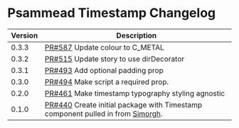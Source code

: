 # Psammead Timestamp Changelog

<!-- prettier-ignore -->
| Version | Description |
|---------|-------------|
| 0.3.3   | [PR#587](https://github.com/bbc/psammead/pull/587) Update colour to C_METAL |
| 0.3.2   | [PR#515](https://github.com/bbc/psammead/pull/515) Update story to use dirDecorator |
| 0.3.1   | [PR#493](https://github.com/bbc/psammead/pull/493) Add optional padding prop |
| 0.3.0   | [PR#494](https://github.com/bbc/psammead/pull/494) Make script a required prop. |
| 0.2.0   | [PR#461](https://github.com/bbc/psammead/pull/461) Make timestamp typography styling agnostic |
| 0.1.0   | [PR#440](https://github.com/bbc/psammead/pull/440) Create initial package with Timestamp component pulled in from [Simorgh](https://github.com/BBC-News/simorgh). |
